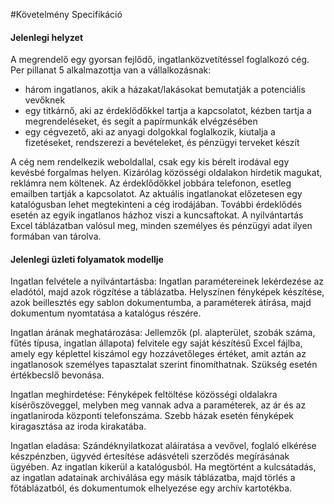 #Követelmény Specifikáció

#### **Jelenlegi helyzet**

A megrendelő egy gyorsan fejlődő, ingatlanközvetítéssel foglalkozó cég. Per pillanat 5 alkalmazottja van a vállalkozásnak:

- három ingatlanos, akik a házakat/lakásokat bemutatják a potenciális vevőknek
- egy titkárnő, aki az érdeklődőkkel tartja a kapcsolatot, kézben tartja a megrendeléseket, és segít a papírmunkák elvégzésében
- egy cégvezető, aki az anyagi dolgokkal foglalkozik, kiutalja a fizetéseket, rendszerezi a bevételeket, és pénzügyi terveket készít

A cég nem rendelkezik weboldallal, csak egy kis bérelt irodával egy kevésbé forgalmas helyen. Kizárólag közösségi oldalakon hirdetik magukat, reklámra nem költenek. Az érdeklődőkkel jobbára telefonon, esetleg emailben tartják a kapcsolatot. Az aktuális ingatlanokat előzetesen egy katalógusban lehet megtekinteni a cég irodájában. További érdeklődés esetén az egyik ingatlanos házhoz viszi a kuncsaftokat. A nyilvántartás Excel táblázatban valósul meg, minden személyes és pénzügyi adat ilyen formában van tárolva.

#### **Jelenlegi üzleti folyamatok modellje**

Ingatlan felvétele a nyilvántartásba: Ingatlan paramétereinek lekérdezése az eladótól, majd azok rögzítése a táblázatba. Helyszínen fényképek készítése, azok beillesztés egy sablon dokumentumba, a paraméterek átírása, majd dokumentum nyomtatása a katalógus részére.

Ingatlan árának meghatározása: Jellemzők (pl. alapterület, szobák száma, fűtés típusa, ingatlan állapota) felvitele egy saját készítésű Excel fájlba, amely egy képlettel kiszámol egy hozzávetőleges értéket, amit aztán az ingatlanosok személyes tapasztalat szerint finomíthatnak. Szükség esetén értékbecslő bevonása.

Ingatlan meghirdetése: Fényképek feltöltése közösségi oldalakra kísérőszöveggel, melyben meg vannak adva a paraméterek, az ár és az ingatlaniroda központi telefonszáma. Szebb házak esetén fényképek kiragasztása az iroda kirakatába.

Ingatlan eladása: Szándéknyilatkozat aláíratása a vevővel, foglaló elkérése készpénzben, ügyvéd értesítése adásvételi szerződés megírásának ügyében. Az ingatlan kikerül a katalógusból. Ha megtörtént a kulcsátadás, az ingatlan adatainak archiválása egy másik táblázatba, majd törlés a főtáblázatból, és dokumentumok elhelyezése egy archív kartotékba.

